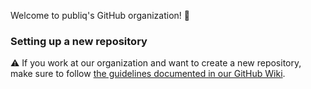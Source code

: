 Welcome to publiq's GitHub organization! 👋

### Setting up a new repository

⚠️ If you work at our organization and want to create a new repository, make sure to follow [the guidelines documented in our GitHub Wiki](https://github.com/cultuurnet/.github/wiki/Setting-up-a-new-repository).
